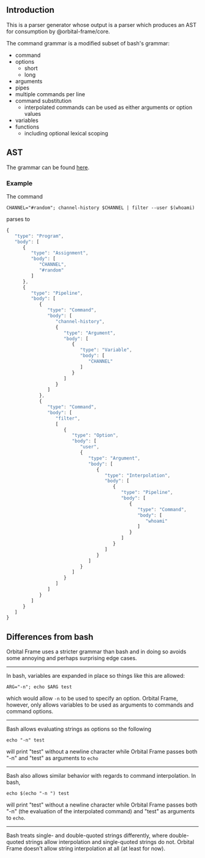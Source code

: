 ## Introduction
This is a parser generator whose output is a parser which produces an AST for
consumption by @orbital-frame/core.

The command grammar is a modified subset of bash's grammar:
  - command
  - options
    - short
    - long
  - arguments
  - pipes
  - multiple commands per line
  - command substitution
    - interpolated commands can be used as either arguments or option values
  - variables
  - functions
    - including optional lexical scoping

## AST
The grammar can be found [here](./src/grammar/unix.pegjs).

### Example
The command
```
CHANNEL="#random"; channel-history $CHANNEL | filter --user $(whoami)
```
parses to
```js
{
   "type": "Program",
   "body": [
      {
         "type": "Assignment",
         "body": [
            "CHANNEL",
            "#random"
         ]
      },
      {
         "type": "Pipeline",
         "body": [
            {
               "type": "Command",
               "body": [
                  "channel-history",
                  {
                     "type": "Argument",
                     "body": [
                        {
                           "type": "Variable",
                           "body": [
                              "CHANNEL"
                           ]
                        }
                     ]
                  }
               ]
            },
            {
               "type": "Command",
               "body": [
                  "filter",
                  [
                     {
                        "type": "Option",
                        "body": [
                           "user",
                           {
                              "type": "Argument",
                              "body": [
                                 {
                                    "type": "Interpolation",
                                    "body": [
                                       {
                                          "type": "Pipeline",
                                          "body": [
                                             {
                                                "type": "Command",
                                                "body": [
                                                   "whoami"
                                                ]
                                             }
                                          ]
                                       }
                                    ]
                                 }
                              ]
                           }
                        ]
                     }
                  ]
               ]
            }
         ]
      }
   ]
}
```

## Differences from bash
Orbital Frame uses a stricter grammar than bash and in doing so avoids some
annoying and perhaps surprising edge cases.

***

In bash, variables are expanded in place so things like this are allowed:
```
ARG="-n"; echo $ARG test
```
which would allow `-n` to be used to specify an option. Orbital Frame, however,
only allows variables to be used as arguments to commands and command options.

***

Bash allows evaluating strings as options so the following
```
echo "-n" test
```
will print "test" without a newline character while Orbital Frame passes both
"-n" and "test" as arguments to `echo`

***

Bash also allows similar behavior with regards to command interpolation.
In bash,
```
echo $(echo "-n ") test
```
will print "test" without a newline character while Orbital Frame passes both
"-n" (the evaluation of the interpolated command) and "test" as arguments to
`echo`.

***

Bash treats single- and double-quoted strings differently, where double-quoted
strings allow interpolation and single-quoted strings do not. Orbital Frame
doesn't allow string interpolation at all (at least for now).
